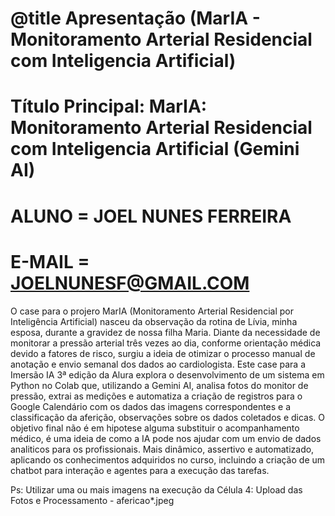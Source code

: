 # @title Apresentação (MarIA - Monitoramento Arterial Residencial com Inteligencia Artificial)

# Título Principal: MarIA: Monitoramento Arterial Residencial com Inteligencia Artificial (Gemini AI)

# ALUNO = JOEL NUNES FERREIRA
# E-MAIL = JOELNUNESF@GMAIL.COM

O case para o projero MarIA (Monitoramento Arterial Residencial por Inteligência Artificial) nasceu da observação da rotina de Lívia,
minha esposa, durante a gravidez de nossa filha Maria.
Diante da necessidade de monitorar a pressão arterial três vezes ao dia, conforme orientação médica devido a fatores de risco,
surgiu a ideia de otimizar o processo manual de anotação e envio semanal dos dados ao cardiologista.
Este case para a Imersão IA 3ª edição da Alura explora o desenvolvimento de um sistema em Python no Colab que, utilizando a Gemini AI,
analisa fotos do monitor de pressão, extrai as medições e automatiza a criação de registros para o Google Calendário com os dados das imagens
correspondentes e a classificação da aferição, observações sobre os dados coletados e dicas. O objetivo final não é em hipotese alguma substituir o acompanhamento médico,
é uma ideia de como a IA pode nos ajudar com um envio de dados analiticos para os profissionais.
Mais dinâmico, assertivo e automatizado, aplicando os conhecimentos adquiridos no curso, incluindo a criação de um chatbot
para interação e agentes para a execução das tarefas.

Ps: Utilizar uma ou mais imagens na execução da Célula 4: Upload das Fotos e Processamento - afericao*.jpeg
